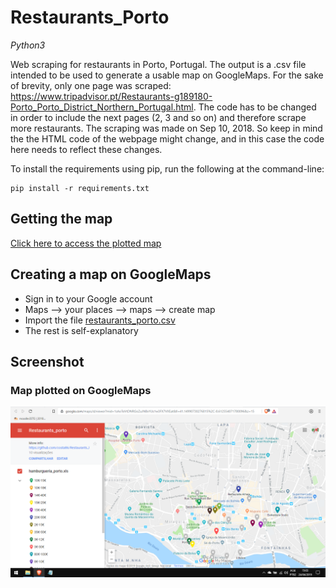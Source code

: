 # Restaurants_Porto
*Python3*

Web scraping for restaurants in Porto, Portugal. The output is a .csv file intended to be used to generate a usable map on GoogleMaps. For the sake of brevity, only one page was scraped: https://www.tripadvisor.pt/Restaurants-g189180-Porto_Porto_District_Northern_Portugal.html.
The code has to be changed in order to include the next pages (2, 3 and so on) and therefore scrape more restaurants.
The scraping was made on Sep 10, 2018. So keep in mind the the HTML code of the webpage might change, and in this case the code here needs to reflect these changes.

To install the requirements using pip, run the following at the command-line:
```
pip install -r requirements.txt
```
## Getting the map
[Click here to access the plotted map](https://drive.google.com/open?id=1sAoTeVtDNRGoZuJNBxYUs1w3FX7VXEat&usp=sharing)

## Creating a map on GoogleMaps
* Sign in to your Google account
* Maps --> your places --> maps --> create map
* Import the file [restaurants_porto.csv](restaurants_porto.csv)
* The rest is self-explanatory
## Screenshot
### Map plotted on GoogleMaps
![map](porto.png)
